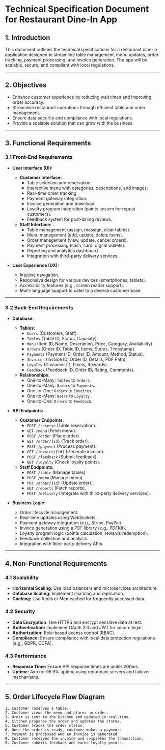 # Technical Specification Document for Restaurant Dine-In App

## 1. Introduction
This document outlines the technical specifications for a restaurant dine-in application designed to streamline table management, menu updates, order tracking, payment processing, and invoice generation. The app will be scalable, secure, and compliant with local regulations.

---

## 2. Objectives
- Enhance customer experience by reducing wait times and improving order accuracy.
- Streamline restaurant operations through efficient table and order management.
- Ensure data security and compliance with local regulations.
- Provide a scalable solution that can grow with the business.

---

## 3. Functional Requirements

### 3.1 Front-End Requirements
- **User Interface (UI):**
  - **Customer Interface:**
    - Table selection and reservation.
    - Interactive menu with categories, descriptions, and images.
    - Real-time order tracking.
    - Payment gateway integration.
    - Invoice generation and download.
    - Loyalty program integration (points system for repeat customers).
    - Feedback system for post-dining reviews.
  - **Staff Interface:**
    - Table management (assign, reassign, clear tables).
    - Menu management (add, update, delete items).
    - Order management (view, update, cancel orders).
    - Payment processing (cash, card, digital wallets).
    - Reporting and analytics dashboard.
    - Integration with third-party delivery services.

- **User Experience (UX):**
  - Intuitive navigation.
  - Responsive design for various devices (smartphones, tablets).
  - Accessibility features (e.g., screen reader support).
  - Multi-language support to cater to a diverse customer base.

---

### 3.2 Back-End Requirements
- **Database:**
  - **Tables:**
    - `Users` (Customers, Staff).
    - `Tables` (Table ID, Status, Capacity).
    - `Menu` (Item ID, Name, Description, Price, Category, Availability).
    - `Orders` (Order ID, Table ID, Items, Status, Timestamp).
    - `Payments` (Payment ID, Order ID, Amount, Method, Status).
    - `Invoices` (Invoice ID, Order ID, Details, PDF Path).
    - `Loyalty` (Customer ID, Points, Rewards).
    - `Feedback` (Feedback ID, Order ID, Rating, Comments).
  - **Relationships:**
    - One-to-Many: `Tables` to `Orders`.
    - One-to-Many: `Orders` to `Payments`.
    - One-to-One: `Orders` to `Invoices`.
    - One-to-Many: `Users` to `Loyalty`.
    - One-to-One: `Orders` to `Feedback`.

- **API Endpoints:**
  - **Customer Endpoints:**
    - `POST /reserve` (Table reservation).
    - `GET /menu` (Fetch menu).
    - `POST /order` (Place order).
    - `GET /order/{id}` (Track order).
    - `POST /payment` (Process payment).
    - `GET /invoice/{id}` (Generate invoice).
    - `POST /feedback` (Submit feedback).
    - `GET /loyalty` (Check loyalty points).
  - **Staff Endpoints:**
    - `POST /table` (Manage tables).
    - `POST /menu` (Manage menu).
    - `PUT /order/{id}` (Update order).
    - `GET /reports` (Fetch reports).
    - `POST /delivery` (Integrate with third-party delivery services).

- **Business Logic:**
  - Order lifecycle management.
  - Real-time updates using WebSockets.
  - Payment gateway integration (e.g., Stripe, PayPal).
  - Invoice generation using a PDF library (e.g., PDFKit).
  - Loyalty program logic (points calculation, rewards redemption).
  - Feedback collection and analysis.
  - Integration with third-party delivery APIs.

---

## 4. Non-Functional Requirements

### 4.1 Scalability
- **Horizontal Scaling:** Use load balancers and microservices architecture.
- **Database Scaling:** Implement sharding and replication.
- **Caching:** Use Redis or Memcached for frequently accessed data.

### 4.2 Security
- **Data Encryption:** Use HTTPS and encrypt sensitive data at rest.
- **Authentication:** Implement OAuth 2.0 and JWT for secure login.
- **Authorization:** Role-based access control (RBAC).
- **Compliance:** Ensure compliance with local data protection regulations (e.g., GDPR, CCPA).

### 4.3 Performance
- **Response Time:** Ensure API response times are under 200ms.
- **Uptime:** Aim for 99.9% uptime using redundant servers and failover mechanisms.

---

## 5. Order Lifecycle Flow Diagram

```plaintext
1. Customer reserves a table.
2. Customer views the menu and places an order.
3. Order is sent to the kitchen and updated in real-time.
4. Kitchen prepares the order and updates the status.
5. Customer tracks the order status.
6. Once the order is ready, customer makes a payment.
7. Payment is processed and an invoice is generated.
8. Customer receives the invoice and completes the transaction.
9. Customer submits feedback and earns loyalty points.